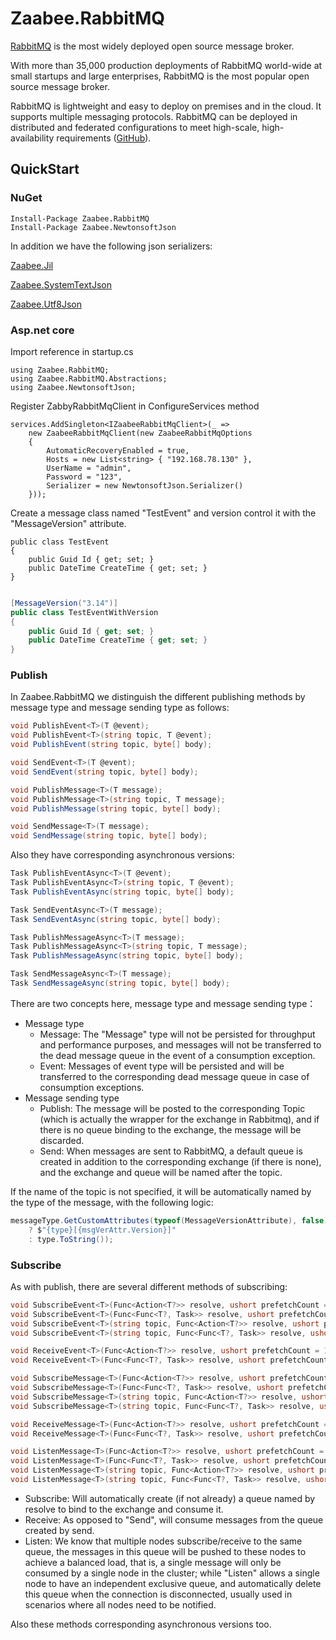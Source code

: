 # Zaabee.RabbitMQ

[RabbitMQ](http://www.rabbitmq.com/) is the most widely deployed open source message broker.

With more than 35,000 production deployments of RabbitMQ world-wide at small startups and large enterprises, RabbitMQ is the most popular open source message broker.

RabbitMQ is lightweight and easy to deploy on premises and in the cloud. It supports multiple messaging protocols. RabbitMQ can be deployed in distributed and federated configurations to meet high-scale, high-availability requirements ([GitHub](https://github.com/rabbitmq/rabbitmq-server)).

## QuickStart

### NuGet

```CLI
Install-Package Zaabee.RabbitMQ
Install-Package Zaabee.NewtonsoftJson
```

In addition we have the following json serializers:

[Zaabee.Jil](https://github.com/PicoHex/Zaabee.Serializers/tree/master/src/Zaabee.MsgPack)

[Zaabee.SystemTextJson](https://github.com/PicoHex/Zaabee.Serializers/tree/master/src/Zaabee.SystemTextJson)

[Zaabee.Utf8Json](https://github.com/PicoHex/Zaabee.Serializers/tree/master/src/Zaabee.Utf8Json)

### Asp.net core

Import reference in startup.cs

```CSharp
using Zaabee.RabbitMQ;
using Zaabee.RabbitMQ.Abstractions;
using Zaabee.NewtonsoftJson;
```

Register ZabbyRabbitMqClient in ConfigureServices method

```CSharp
services.AddSingleton<IZaabeeRabbitMqClient>(_ =>
    new ZaabeeRabbitMqClient(new ZaabeeRabbitMqOptions
    {
        AutomaticRecoveryEnabled = true,
        Hosts = new List<string> { "192.168.78.130" },
        UserName = "admin",
        Password = "123",
        Serializer = new NewtonsoftJson.Serializer()
    }));
```

Create a message class named "TestEvent" and version control it with the "MessageVersion" attribute.

```CSharp
public class TestEvent
{
    public Guid Id { get; set; }
    public DateTime CreateTime { get; set; }
}
```

```csharp

[MessageVersion("3.14")]
public class TestEventWithVersion
{
    public Guid Id { get; set; }
    public DateTime CreateTime { get; set; }
}
```

### Publish

In Zaabee.RabbitMQ we distinguish the different publishing methods by message type and message sending type as follows:

```csharp
void PublishEvent<T>(T @event);
void PublishEvent<T>(string topic, T @event);
void PublishEvent(string topic, byte[] body);

void SendEvent<T>(T @event);
void SendEvent(string topic, byte[] body);

void PublishMessage<T>(T message);
void PublishMessage<T>(string topic, T message);
void PublishMessage(string topic, byte[] body);

void SendMessage<T>(T message);
void SendMessage(string topic, byte[] body);
```

Also they have corresponding asynchronous versions:

```csharp
Task PublishEventAsync<T>(T @event);
Task PublishEventAsync<T>(string topic, T @event);
Task PublishEventAsync(string topic, byte[] body);

Task SendEventAsync<T>(T message);
Task SendEventAsync(string topic, byte[] body);

Task PublishMessageAsync<T>(T message);
Task PublishMessageAsync<T>(string topic, T message);
Task PublishMessageAsync(string topic, byte[] body);

Task SendMessageAsync<T>(T message);
Task SendMessageAsync(string topic, byte[] body);
```

There are two concepts here, message type and message sending type：

- Message type
  - Message: The "Message" type will not be persisted for throughput and performance purposes, and messages will not be transferred to the dead message queue in the event of a consumption exception.
  - Event: Messages of event type will be persisted and will be transferred to the corresponding dead message queue in case of consumption exceptions.
- Message sending type
  - Publish: The message will be posted to the corresponding Topic (which is actually the wrapper for the exchange in Rabbitmq), and if there is no queue binding to the exchange, the message will be discarded.
  - Send: When messages are sent to RabbitMQ, a default queue is created in addition to the corresponding exchange (if there is none), and the exchange and queue will be named after the topic.

If the name of the topic is not specified, it will be automatically named by the type of the message, with the following logic:

```csharp
messageType.GetCustomAttributes(typeof(MessageVersionAttribute), false).FirstOrDefault() is MessageVersionAttribute msgVerAttr
    ? $"{type}[{msgVerAttr.Version}]"
    : type.ToString());
```

### Subscribe

As with publish, there are several different methods of subscribing:

```csharp
void SubscribeEvent<T>(Func<Action<T?>> resolve, ushort prefetchCount = 10);
void SubscribeEvent<T>(Func<Func<T?, Task>> resolve, ushort prefetchCount = 10);
void SubscribeEvent<T>(string topic, Func<Action<T?>> resolve, ushort prefetchCount = 10);
void SubscribeEvent<T>(string topic, Func<Func<T?, Task>> resolve, ushort prefetchCount = 10);

void ReceiveEvent<T>(Func<Action<T?>> resolve, ushort prefetchCount = 10);
void ReceiveEvent<T>(Func<Func<T?, Task>> resolve, ushort prefetchCount = 10);

void SubscribeMessage<T>(Func<Action<T?>> resolve, ushort prefetchCount = 10);
void SubscribeMessage<T>(Func<Func<T?, Task>> resolve, ushort prefetchCount = 10);
void SubscribeMessage<T>(string topic, Func<Action<T?>> resolve, ushort prefetchCount = 10);
void SubscribeMessage<T>(string topic, Func<Func<T?, Task>> resolve, ushort prefetchCount = 10);

void ReceiveMessage<T>(Func<Action<T?>> resolve, ushort prefetchCount = 10);
void ReceiveMessage<T>(Func<Func<T?, Task>> resolve, ushort prefetchCount = 10);

void ListenMessage<T>(Func<Action<T?>> resolve, ushort prefetchCount = 10);
void ListenMessage<T>(Func<Func<T?, Task>> resolve, ushort prefetchCount = 10);
void ListenMessage<T>(string topic, Func<Action<T?>> resolve, ushort prefetchCount = 10);
void ListenMessage<T>(string topic, Func<Func<T?, Task>> resolve, ushort prefetchCount = 10);
```

- Subscribe: Will automatically create (if not already) a queue named by resolve to bind to the exchange and consume it.
- Receive: As opposed to "Send", will consume messages from the queue created by send.
- Listen: We know that multiple nodes subscribe/receive to the same queue, the messages in this queue will be pushed to these nodes to achieve a balanced load, that is, a single message will only be consumed by a single node in the cluster; while "Listen" allows a single node to have an independent exclusive queue, and automatically delete this queue when the connection is disconnected, usually used in scenarios where all nodes need to be notified.

Also these methods corresponding asynchronous versions too.
